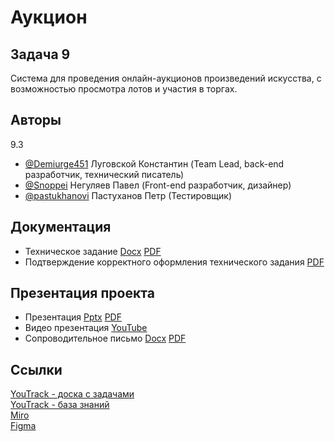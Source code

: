 # Аукцион
## Задача 9
Система для проведения онлайн-аукционов произведений искусства, с возможностью просмотра лотов и участия в торгах.
## Авторы
9.3
- [@Demiurge451](https://www.github.com/Demiurge451) Луговской Константин (Team Lead, back-end разработчик, технический писатель)
- [@Snoppei](https://www.github.com/Snoppei) Негуляев Павел (Front-end разработчик, дизайнер)
- [@pastukhanovi](https://www.github.com/pastukhanov) Пастуханов Петр (Тестировщик)

## Документация
- Техническое задание [Docx](https://github.com/Demiurge451/auction/blob/main/documentation/specification/%D0%A2%D0%B5%D1%85%D0%BD%D0%B8%D1%87%D0%B5%D1%81%D0%BA%D0%BE%D0%B5_%D0%B7%D0%B0%D0%B4%D0%B0%D0%BD%D0%B8%D0%B5.docx) [PDF](https://github.com/Demiurge451/auction/blob/main/documentation/specification/%D0%A2%D0%B5%D1%85%D0%BD%D0%B8%D1%87%D0%B5%D1%81%D0%BA%D0%BE%D0%B5_%D0%B7%D0%B0%D0%B4%D0%B0%D0%BD%D0%B8%D0%B5.pdf) 
- Подтверждение корректного оформления технического задания [PDF](https://github.com/Demiurge451/auction/blob/main/documentation/specification/%D0%9F%D1%80%D0%BE%D0%B2%D0%B5%D1%80%D0%BA%D0%B0%20%D0%A2%D0%97.pdf)

## Презентация проекта
- Презентация [Pptx](https://github.com/Demiurge451/auction/blob/main/presentation/ModernAuction.pptx) [PDF](https://github.com/Demiurge451/auction/blob/main/presentation/ModernAuction.pdf)
- Видео презентация [YouTube](https://youtu.be/K7OA4ZGkkN8)
- Сопроводительное письмо [Docx](https://github.com/Demiurge451/auction/blob/main/documentation/covering_letter/%D0%A1%D0%BE%D0%BF%D1%80%D0%BE%D0%B2%D0%BE%D0%B4%D0%B8%D1%82%D0%B5%D0%BB%D1%8C%D0%BD%D0%BE%D0%B5_%D0%BF%D0%B8%D1%81%D1%8C%D0%BC%D0%BE.docx) [PDF](https://github.com/Demiurge451/auction/blob/main/documentation/covering_letter/%D0%A1%D0%BE%D0%BF%D1%80%D0%BE%D0%B2%D0%BE%D0%B4%D0%B8%D1%82%D0%B5%D0%BB%D1%8C%D0%BD%D0%BE%D0%B5_%D0%BF%D0%B8%D1%81%D1%8C%D0%BC%D0%BE.pdf)

## Ссылки
[YouTrack - доска с задачами](https://konstantintp.youtrack.cloud/agiles/159-2/current)  
[YouTrack - база знаний](https://konstantintp.youtrack.cloud/articles/ATP)  
[Miro](https://miro.com/app/board/uXjVNov3QvM=/?share_link_id=305006846722)  
[Figma](https://www.figma.com/file/ud4RUD0ILNRaBqsZU24VNk/DesignPrototype?type=design&node-id=0%3A1&mode=design&t=o07kuDu7pwii4QtT-1)
